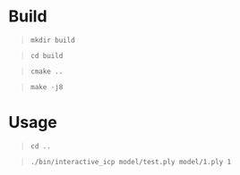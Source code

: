# Build

> ```mkdir build```  

> ```cd build```  

> ```cmake ..```  

> ```make -j8```    

# Usage

> ```cd ..```

> ```./bin/interactive_icp model/test.ply model/1.ply 1```
